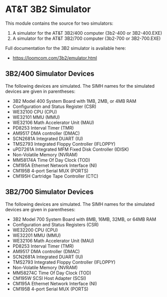 AT&T 3B2 Simulator
==================

This module contains the source for two simulators:

1. A simulator for the AT&T 3B2/400 computer (3b2-400 or 3B2-400.EXE)
2. A simulator for the AT&T 3B2/700 computer (3b2-700 or 3B2-700.EXE)

Full documentation for the 3B2 simulator is available here:

  - https://loomcom.com/3b2/emulator.html

3B2/400 Simulator Devices
-------------------------

The following devices are simulated. The SIMH names for the simulated
devices are given in parentheses:

  - 3B2 Model 400 System Board with 1MB, 2MB, or 4MB RAM
  - Configuration and Status Register (CSR)
  - WE32100 CPU (CPU)
  - WE32101 MMU (MMU)
  - WE32106 Math Accelerator Unit (MAU)
  - PD8253 Interval Timer (TMR)
  - AM9517 DMA controller (DMAC)
  - SCN2681A Integrated DUART (IU)
  - TMS2793 Integrated Floppy Controller (IFLOPPY)
  - uPD7261A Integrated MFM Fixed Disk Controller (IDISK)
  - Non-Volatile Memory (NVRAM)
  - MM58174A Time Of Day Clock (TOD)
  - CM195A Ethernet Network Interface (NI)
  - CM195B 4-port Serial MUX (PORTS)
  - CM195H Cartridge Tape Controller (CTC)

3B2/700 Simulator Devices
-------------------------

The following devices are simulated. The SIMH names for the simulated
devices are given in parentheses:

  - 3B2 Model 700 System Board with 8MB, 16MB, 32MB, or 64MB RAM
  - Configuration and Status Registers (CSR)
  - WE32200 CPU (CPU)
  - WE32201 MMU (MMU)
  - WE32106 Math Accelerator Unit (MAU)
  - PD8253 Interval Timer (TMR)
  - AM9517 DMA controller (DMAC)
  - SCN2681A Integrated DUART (IU)
  - TMS2793 Integrated Floppy Controller (IFLOPPY)
  - Non-Volatile Memory (NVRAM)
  - MM58274C Time Of Day Clock (TOD)
  - CM195W SCSI Host Adapter (SCSI)
  - CM195A Ethernet Network Interface (NI)
  - CM195B 4-port Serial MUX (PORTS)
